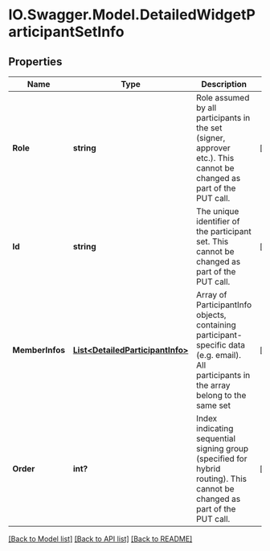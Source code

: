# IO.Swagger.Model.DetailedWidgetParticipantSetInfo
## Properties

Name | Type | Description | Notes
------------ | ------------- | ------------- | -------------
**Role** | **string** | Role assumed by all participants in the set (signer, approver etc.). This cannot be changed as part of the PUT call. | [optional] 
**Id** | **string** | The unique identifier of the participant set. This cannot be changed as part of the PUT call. | [optional] 
**MemberInfos** | [**List&lt;DetailedParticipantInfo&gt;**](DetailedParticipantInfo.md) | Array of ParticipantInfo objects, containing participant-specific data (e.g. email). All participants in the array belong to the same set | [optional] 
**Order** | **int?** | Index indicating sequential signing group (specified for hybrid routing). This cannot be changed as part of the PUT call. | [optional] 

[[Back to Model list]](../README.md#documentation-for-models) [[Back to API list]](../README.md#documentation-for-api-endpoints) [[Back to README]](../README.md)

